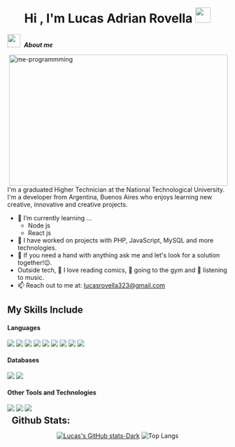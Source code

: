 
<h1 align="center">Hi , I'm Lucas Adrian Rovella <picture><img src="https://media.giphy.com/media/hvRJCLFzcasrR4ia7z/giphy.gif" width="35"></picture></h1>


<picture><img src = "https://github.com/7oSkaaa/7oSkaaa/blob/main/Images/about_me.gif?raw=true" width = 30px></picture>&nbsp;  ***About me***  




<p>
 <img align="right" src="https://media4.giphy.com/media/v1.Y2lkPTc5MGI3NjExbW1tdjF0NGVxa2lmNjAxajQ0bTg1Y2J4ejVrbG5wZGxjOWNtbGd5OCZlcD12MV9pbnRlcm5hbF9naWZfYnlfaWQmY3Q9Zw/3uxdGlsRcWZlC/giphy.gif" alt="me-programmming"  height="300px" width="500px"/>
 
  I'm a graduated Higher Technician at the National Technological University. I'm a developer from Argentina, Buenos Aires who enjoys learning new creative, innovative and creative projects. 
 
 - 🌱 I’m currently learning ...
   - Node js
   - React js
 - 🧠 I have worked on projects with PHP, JavaScript, MySQL and more technologies.
 - 🤝 If you need a hand with anything ask me and let's look for a solution together!😉.
 - Outside tech, 📖 I love reading comics, 🦾 going to the gym and 🎵 listening to music.
 - 📫 Reach out to me at: <a href="lucasrovella323@gmail.com">lucasrovella323@gmail.com</a>
</p>

## My Skills Include

<h4> Languages </h4>
<span> 
  <img src="https://img.shields.io/badge/HTML5-E34F26?style=for-the-badge&logo=html5&logoColor=white">
  <img src="https://img.shields.io/badge/JavaScript-F7DF1E?style=for-the-badge&logo=javascript&logoColor=black">
  <img src="https://img.shields.io/badge/tailwindcss-%2338B2AC.svg?style=for-the-badge&logo=tailwind-css&logoColor=white">
  <img src="https://img.shields.io/badge/CSS3-1572B6?style=for-the-badge&logo=css3&logoColor=white">
  <img src="https://img.shields.io/badge/C-00599C?style=for-the-badge&logo=c&logoColor=white">
  <img src="https://img.shields.io/badge/C%2B%2B-00599C?style=for-the-badge&logo=c%2B%2B&logoColor=white">
  <img src="https://img.shields.io/badge/PHP-777BB4?style=for-the-badge&logo=php&logoColor=white">
  <img src="https://img.shields.io/badge/astro-%232C2052.svg?style=for-the-badge&logo=astro&logoColor=white">
  <img src="https://img.shields.io/badge/React-20232A?style=for-the-badge&logo=react&logoColor=61DAFB">
</span>

<h4> Databases </h4>
<span>
  <img src="https://img.shields.io/badge/MySQL-00000F?style=for-the-badge&logo=mysql&logoColor=white">
  <img src="https://img.shields.io/badge/Oracle-F80000?style=for-the-badge&logo=oracle&logoColor=white">
</span>

<h4> Other Tools and Technologies </h4>
<span>
  <img src="https://img.shields.io/badge/NPM-%23CB3837.svg?style=for-the-badge&logo=npm&logoColor=white">
  <img src="https://img.shields.io/badge/Git-F05032?style=for-the-badge&logo=git&logoColor=white">
  <img src="https://img.shields.io/badge/Xampp-F37623?style=for-the-badge&logo=xampp&logoColor=white">
</span>

<h2 style="margin: 5px 10px;"> Github Stats:</h2>
<div align="center">
 
[![Lucas's GitHub stats-Dark](https://github-readme-stats.vercel.app/api?username=lucasrovella&show_icons=true&theme=dark#gh-dark-mode-only)](https://github.com/lucasrovella/github-readme-stats#gh-dark-mode-only)
![Top Langs](https://github-readme-stats.vercel.app/api/top-langs/?username=lucasrovella&layout=compact&card_width=510)
</div>





